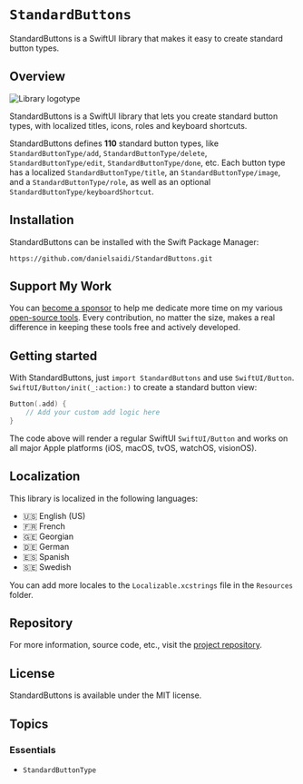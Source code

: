 # ``StandardButtons``

StandardButtons is a SwiftUI library that makes it easy to create standard button types.


## Overview

![Library logotype](Logo.png)

StandardButtons is a SwiftUI library that lets you create standard button types, with localized titles, icons, roles and keyboard shortcuts.

StandardButtons defines **110** standard button types, like ``StandardButtonType/add``, ``StandardButtonType/delete``, ``StandardButtonType/edit``, ``StandardButtonType/done``, etc. Each button type has a localized ``StandardButtonType/title``, an ``StandardButtonType/image``, and a ``StandardButtonType/role``, as well as an optional ``StandardButtonType/keyboardShortcut``.


## Installation

StandardButtons can be installed with the Swift Package Manager:

```
https://github.com/danielsaidi/StandardButtons.git
```


## Support My Work

You can [become a sponsor][Sponsors] to help me dedicate more time on my various [open-source tools][OpenSource]. Every contribution, no matter the size, makes a real difference in keeping these tools free and actively developed.



## Getting started

With StandardButtons, just `import StandardButtons` and use ``SwiftUI/Button``. ``SwiftUI/Button/init(_:action:)`` to create a standard button view:

```swift
Button(.add) { 
    // Add your custom add logic here
}
```

The code above will render a regular SwiftUI ``SwiftUI/Button`` and works on all major Apple platforms (iOS, macOS, tvOS, watchOS, visionOS).



## Localization

This library is localized in the following languages:

* 🇺🇸 English (US)
* 🇫🇷 French
* 🇬🇪 Georgian
* 🇩🇪 German
* 🇪🇸 Spanish
* 🇸🇪 Swedish

You can add more locales to the `Localizable.xcstrings` file in the `Resources` folder.  



## Repository

For more information, source code, etc., visit the [project repository][Repository].



## License

StandardButtons is available under the MIT license.



## Topics

### Essentials

- ``StandardButtonType``



[Repository]: https://github.com/danielsaidi/StandardButtons

[Email]: mailto:daniel.saidi@gmail.com
[Website]: https://danielsaidi.com
[GitHub]: https://github.com/danielsaidi
[OpenSource]: https://danielsaidi.com/opensource
[Sponsors]: https://github.com/sponsors/danielsaidi
